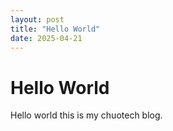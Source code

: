 ```yaml
---
layout: post
title: "Hello World"
date: 2025-04-21
---
```




# Hello World

Hello world this is my chuotech blog. 